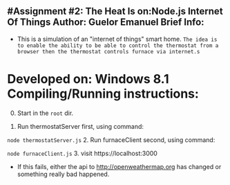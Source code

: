 #Assignment #2: The Heat Is on:Node.js Internet Of Things
Author: Guelor Emanuel
Brief Info:
--------------------
- This is a simulation of an "internet of things" smart home. 
  ```The idea is to enable the ability to be able to control the thermostat from a browser then the thermostat controls furnace via internet.s```

# Developed on: Windows 8.1 Compiling/Running instructions:
0. Start in the `root` dir.


1. Run thermostatServer first, using command:

  ```node thermostatServer.js```
2. Run furnaceClient second, using command:

  ```node furnaceClient.js```
3.  visit https://localhost:3000

  - If this fails, either the api to http://openweathermap.org has changed or something really bad happened.
